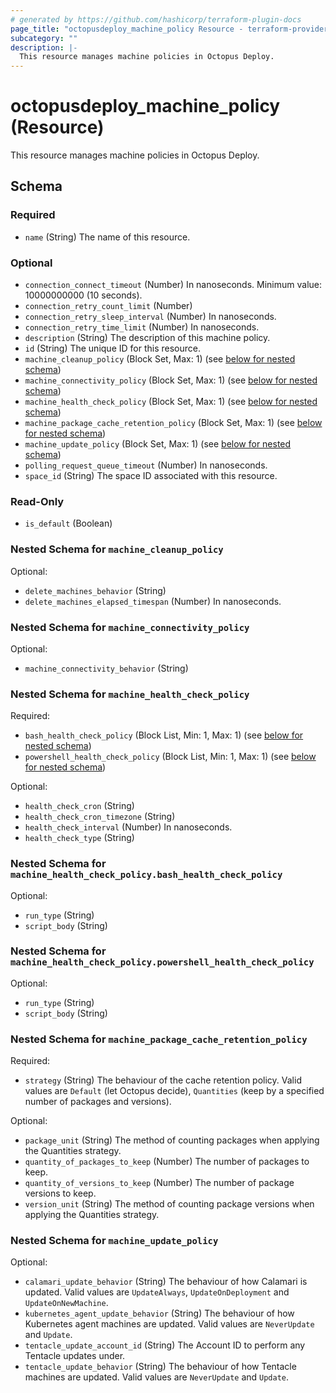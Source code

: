 ```yaml
---
# generated by https://github.com/hashicorp/terraform-plugin-docs
page_title: "octopusdeploy_machine_policy Resource - terraform-provider-octopusdeploy"
subcategory: ""
description: |-
  This resource manages machine policies in Octopus Deploy.
---
```


# octopusdeploy_machine_policy (Resource)

This resource manages machine policies in Octopus Deploy.



<!-- schema generated by tfplugindocs -->
## Schema

### Required

- `name` (String) The name of this resource.

### Optional

- `connection_connect_timeout` (Number) In nanoseconds. Minimum value: 10000000000 (10 seconds).
- `connection_retry_count_limit` (Number)
- `connection_retry_sleep_interval` (Number) In nanoseconds.
- `connection_retry_time_limit` (Number) In nanoseconds.
- `description` (String) The description of this machine policy.
- `id` (String) The unique ID for this resource.
- `machine_cleanup_policy` (Block Set, Max: 1) (see [below for nested schema](#nestedblock--machine_cleanup_policy))
- `machine_connectivity_policy` (Block Set, Max: 1) (see [below for nested schema](#nestedblock--machine_connectivity_policy))
- `machine_health_check_policy` (Block Set, Max: 1) (see [below for nested schema](#nestedblock--machine_health_check_policy))
- `machine_package_cache_retention_policy` (Block Set, Max: 1) (see [below for nested schema](#nestedblock--machine_package_cache_retention_policy))
- `machine_update_policy` (Block Set, Max: 1) (see [below for nested schema](#nestedblock--machine_update_policy))
- `polling_request_queue_timeout` (Number) In nanoseconds.
- `space_id` (String) The space ID associated with this resource.

### Read-Only

- `is_default` (Boolean)

<a id="nestedblock--machine_cleanup_policy"></a>
### Nested Schema for `machine_cleanup_policy`

Optional:

- `delete_machines_behavior` (String)
- `delete_machines_elapsed_timespan` (Number) In nanoseconds.


<a id="nestedblock--machine_connectivity_policy"></a>
### Nested Schema for `machine_connectivity_policy`

Optional:

- `machine_connectivity_behavior` (String)


<a id="nestedblock--machine_health_check_policy"></a>
### Nested Schema for `machine_health_check_policy`

Required:

- `bash_health_check_policy` (Block List, Min: 1, Max: 1) (see [below for nested schema](#nestedblock--machine_health_check_policy--bash_health_check_policy))
- `powershell_health_check_policy` (Block List, Min: 1, Max: 1) (see [below for nested schema](#nestedblock--machine_health_check_policy--powershell_health_check_policy))

Optional:

- `health_check_cron` (String)
- `health_check_cron_timezone` (String)
- `health_check_interval` (Number) In nanoseconds.
- `health_check_type` (String)

<a id="nestedblock--machine_health_check_policy--bash_health_check_policy"></a>
### Nested Schema for `machine_health_check_policy.bash_health_check_policy`

Optional:

- `run_type` (String)
- `script_body` (String)


<a id="nestedblock--machine_health_check_policy--powershell_health_check_policy"></a>
### Nested Schema for `machine_health_check_policy.powershell_health_check_policy`

Optional:

- `run_type` (String)
- `script_body` (String)



<a id="nestedblock--machine_package_cache_retention_policy"></a>
### Nested Schema for `machine_package_cache_retention_policy`

Required:

- `strategy` (String) The behaviour of the cache retention policy. Valid values are `Default` (let Octopus decide), `Quantities` (keep by a specified number of packages and versions).

Optional:

- `package_unit` (String) The method of counting packages when applying the Quantities strategy.
- `quantity_of_packages_to_keep` (Number) The number of packages to keep.
- `quantity_of_versions_to_keep` (Number) The number of package versions to keep.
- `version_unit` (String) The method of counting package versions when applying the Quantities strategy.


<a id="nestedblock--machine_update_policy"></a>
### Nested Schema for `machine_update_policy`

Optional:

- `calamari_update_behavior` (String) The behaviour of how Calamari is updated. Valid values are `UpdateAlways`, `UpdateOnDeployment` and `UpdateOnNewMachine`.
- `kubernetes_agent_update_behavior` (String) The behaviour of how Kubernetes agent machines are updated. Valid values are `NeverUpdate` and `Update`.
- `tentacle_update_account_id` (String) The Account ID to perform any Tentacle updates under.
- `tentacle_update_behavior` (String) The behaviour of how Tentacle machines are updated. Valid values are `NeverUpdate` and `Update`.


